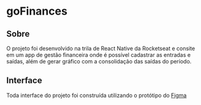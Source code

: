 # goFinances

## Sobre
O projeto foi desenvolvido na trila de React Native da Rocketseat e consite em um app de gestão financeira onde é possível cadastrar as entradas e saídas, além de gerar gráfico com a consolidação das saídas do período.

## Interface
Toda interface do projeto foi construída utilizando o protótipo do <a href="https://www.figma.com/file/vThJ6qrb4HDT6RfO5sJGu0/GoFinances-Ignite?node-id=0%3A1" target="_blank">Figma</a>
